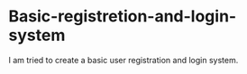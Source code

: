 # Basic-registretion-and-login-system

I am tried to create a basic user registration and login system. 
